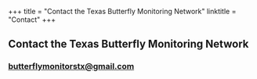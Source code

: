 +++
title = "Contact the Texas Butterfly Monitoring Network"
linktitle = "Contact"
+++

## Contact the Texas Butterfly Monitoring Network

### [butterflymonitorstx@gmail.com](mailto:butterflymonitorstx@gmail.com)
